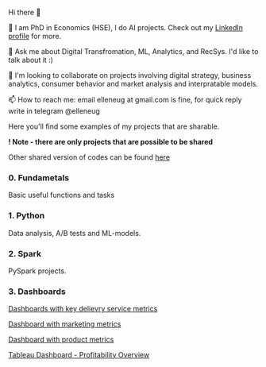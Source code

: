 Hi there 👋

🔭 I am PhD in Economics (HSE), I do AI projects. Check out my [LinkedIn profile](https://www.linkedin.com/in/elleneug/) for more.

💬 Ask me about Digital Transfromation, ML, Analytics, and RecSys. I'd like to talk about it :)

👯 I'm looking to collaborate on projects involving digital strategy, business analytics, consumer behavior and market analysis and interpratable models.

📫 How to reach me: email elleneug at gmail.com is fine, for quick reply write in telegram @elleneug

Here you'll find some examples of my projects that are sharable.

**! Note - there are only projects that are possible to be shared**

Other shared version of codes can be found [here](https://github.com/elleneug/code_competitions)

### 0. Fundametals
Basic useful functions and tasks

### 1. Python

Data analysis, A/B tests and ML-models.


### 2. Spark

PySpark projects.

### 3. Dashboards

[Dashboards with key delievry service metrics](http://redash.public.karpov.courses/public/dashboards/yKd0cGc3FBAG35BhucJiMfSLwFXooQkextbiEu8Y?org_slug=default)

[Dashboard with marketing metrics](http://redash.public.karpov.courses/public/dashboards/EQMwCakT8EhEm26MHIgJh9kChNQlR3rie4hDPVIT?org_slug=default)

[Dashboard with product metrics](http://redash.public.karpov.courses/public/dashboards/hQLfyffZcDMyC749IcpuAQW9DcMmvrhAAoDNls0B?org_slug=default)

[Tableau Dashboard - Profitability Overview](https://public.tableau.com/app/profile/elena.sidorova/viz/ExecutiveOverview_16977903909530/ExecutiveOverview)
